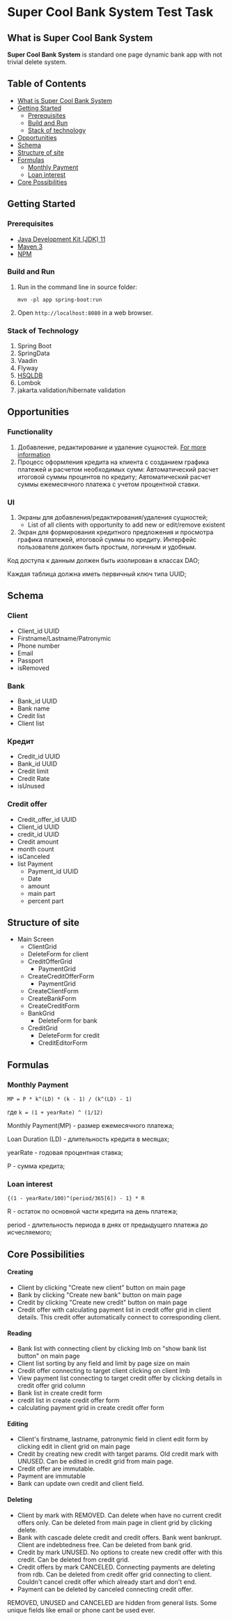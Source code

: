 # Super Cool Bank System Test Task

## What is Super Cool Bank System

**Super Cool Bank System** is standard one page dynamic bank app with not trivial delete system.

## Table of Contents

- [What is Super Cool Bank System](#what-is-super-cool-bank-system)
- [Getting Started](#getting-started)
    - [Prerequisites](#prerequisites)
    - [Build and Run](#build-and-run)
    - [Stack of technology](#stack-of-technology)
- [Opportunities](#opportunities)
- [Schema](#schema)
- [Structure of site](#structure-of-site)
- [Formulas](#formulas)
    - [Monthly Payment](#monthly-payment)
    - [Loan interest](#loan-interest)
- [Core Possibilities](#core-possibilities)

## Getting Started

### Prerequisites

* [Java Development Kit (JDK) 11](https://libericajdk.ru/pages/downloads/#/java-11-lts)
* [Maven 3](https://maven.apache.org/download.cgi)
* [NPM](https://www.npmjs.com/)

### Build and Run

1. Run in the command line in source folder:
    ```
    mvn -pl app spring-boot:run
    ```

2. Open `http://localhost:8080` in a web browser.

### Stack of Technology

1. Spring Boot
2. SpringData
3. Vaadin
4. Flyway
5. [HSQLDB](http://hsqldb.org/doc/2.0/guide/running-chapt.html#rgc_inprocess)
6. Lombok
7. jakarta.validation/hibernate validation

## Opportunities

### Functionality

1. Добавление, редактирование и удаление сущностей. [For more information](#core-possibilities) 
1. Процесс оформления кредита на клиента с созданием графика платежей и расчетом необходимых сумм:
   Автоматический расчет итоговой суммы процентов по кредиту; Автоматический расчет суммы ежемесячного платежа с учетом
   процентной ставки.

### UI

1. Экраны для добавления/редактирования/удаления сущностей;
    * List of all clients with opportunity to add new or edit/remove existent
2. Экран для формирования кредитного предложения и просмотра графика платежей, итоговой суммы по кредиту. Интерфейс
   пользователя должен быть простым, логичным и удобным.

Код доступа к данным должен быть изолирован в классах DAO;

Каждая таблица должна иметь первичный ключ типа UUID;

## Schema

### Client

* Client_id UUID
* Firstname/Lastname/Patronymic
* Phone number
* Email
* Passport
* isRemoved

### Bank

* Bank_id UUID
* Bank name
* Credit list
* Client list

### Кредит

* Credit_id UUID
* Bank_id UUID
* Credit limit
* Credit Rate
* isUnused

### Credit offer

* Credit_offer_id UUID
* Client_id UUID
* credit_id UUID
* Credit amount
* month count
* isCanceled
* list Payment
    * Payment_id UUID
    * Date
    * amount
    * main part
    * percent part

## Structure of site

- Main Screen
    - ClientGrid
    - DeleteForm for client
    - CreditOfferGrid
        - PaymentGrid
    - CreateCreditOfferForm
        - PaymentGrid
    - CreateClientForm
    - CreateBankForm
    - CreateCreditForm
    - BankGrid
        - DeleteForm for bank
    - CreditGrid
        - DeleteForm for credit
        - CreditEditorForm

## Formulas

### Monthly Payment

```MP = P * k^(LD) * (k - 1) / (k^(LD) - 1)```

где `k = (1 + yearRate) ^ (1/12)`

Monthly Payment(MP) - размер ежемесячного платежа;

Loan Duration (LD) - длительность кредита в месяцах;

yearRate - годовая процентная ставка;

P - сумма кредита;

### Loan interest

```
{(1 - yearRate/100)^(period/365[6]) - 1} * R
```

R - остаток по основной части кредита на день платежа;

period - длительность периода в днях от предыдущего платежа до исчесляемого;

## Core Possibilities

#### Creating

* Client by clicking "Create new client" button on main page
* Bank by clicking "Create new bank" button on main page
* Credit by clicking "Create new credit" button on main page
* Credit offer with calculating payment list in credit offer grid in client details. This credit offer automatically
  connect to corresponding client.

#### Reading

* Bank list with connecting client by clicking lmb on "show bank list button" on main page
* Client list sorting by any field and limit by page size on main
* Credit offer connecting to target client clicking on client lmb
* View payment list connecting to target credit offer by clicking details in credit offer grid column
* Bank list in create credit form
* credit list in create credit offer form
* calculating payment grid in create credit offer form

#### Editing

* Client's firstname, lastname, patronymic field in client edit form by clicking edit in client grid on main page
* Credit by creating new credit with target params. Old credit mark with UNUSED. Can be edited in credit grid from main
  page.
* Credit offer are immutable.
* Payment are immutable
* Bank can update own credit and client field.

#### Deleting

* Client by mark with REMOVED. Can delete when have no current credit offers only. Can be deleted from main page in
  client grid by clicking delete.
* Bank with cascade delete credit and credit offers. Bank went bankrupt. Client are indebtedness free. Can be deleted
  from bank grid.
* Credit by mark UNUSED. No options to create new credit offer with this credit. Can be deleted from credit grid.
* Credit offers by mark CANCELED. Connecting payments are deleting from rdb. Can be deleted from credit offer grid
  connecting to client. Couldn't cancel credit offer which already start and don't end.
* Payment can be deleted by canceled connecting credit offer.

REMOVED, UNUSED and CANCELED are hidden from general lists. Some unique fields like email or phone cant be used ever.
